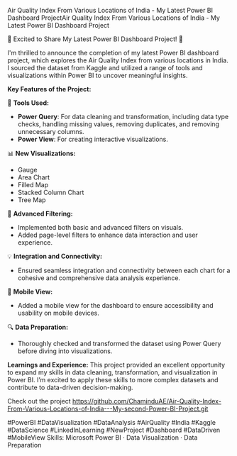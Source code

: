 

Air Quality Index From Various Locations of India - My Latest Power BI Dashboard ProjectAir Quality Index From Various Locations of India - My Latest Power BI Dashboard Project

🚀 Excited to Share My Latest Power BI Dashboard Project! 🚀

I'm thrilled to announce the completion of my latest Power BI dashboard project, which explores the Air Quality Index from various locations in India. I sourced the dataset from Kaggle and utilized a range of tools and visualizations within Power BI to uncover meaningful insights.

**Key Features of the Project:**

🔧 **Tools Used:**
- **Power Query**: For data cleaning and transformation, including data type checks, handling missing values, removing duplicates, and removing unnecessary columns.
- **Power View**: For creating interactive visualizations.

📊 **New Visualizations:**
- Gauge
- Area Chart
- Filled Map
- Stacked Column Chart
- Tree Map

🔧 **Advanced Filtering:**
- Implemented both basic and advanced filters on visuals.
- Added page-level filters to enhance data interaction and user experience.

💡 **Integration and Connectivity:**
- Ensured seamless integration and connectivity between each chart for a cohesive and comprehensive data analysis experience.

📱 **Mobile View:**
- Added a mobile view for the dashboard to ensure accessibility and usability on mobile devices.

🔍 **Data Preparation:**
- Thoroughly checked and transformed the dataset using Power Query before diving into visualizations.

**Learnings and Experience:**
This project provided an excellent opportunity to expand my skills in data cleaning, transformation, and visualization in Power BI. I’m excited to apply these skills to more complex datasets and contribute to data-driven decision-making.

Check out the project https://github.com/ChaminduAE/Air-Quality-Index-From-Various-Locations-of-India---My-second-Power-BI-Project.git

#PowerBI #DataVisualization #DataAnalysis #AirQuality #India #Kaggle #DataScience #LinkedInLearning #NewProject #Dashboard #DataDriven #MobileView
Skills: Microsoft Power BI · Data Visualization · Data Preparation
